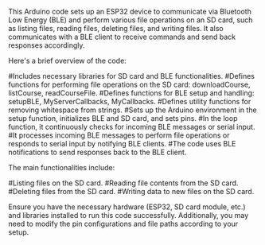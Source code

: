 This Arduino code sets up an ESP32 device to communicate via Bluetooth Low Energy (BLE) and perform various file operations on an SD card, such as listing files, reading files, deleting files, and writing files. It also communicates with a BLE client to receive commands and send back responses accordingly.

Here's a brief overview of the code:

#Includes necessary libraries for SD card and BLE functionalities.
#Defines functions for performing file operations on the SD card: downloadCourse, listCourse, readCourseFile.
#Defines functions for BLE setup and handling: setupBLE, MyServerCallbacks, MyCallbacks.
#Defines utility functions for removing whitespace from strings.
#Sets up the Arduino environment in the setup function, initializes BLE and SD card, and sets pins.
#In the loop function, it continuously checks for incoming BLE messages or serial input.
#It processes incoming BLE messages to perform file operations or responds to serial input by notifying BLE clients.
#The code uses BLE notifications to send responses back to the BLE client.

The main functionalities include:

#Listing files on the SD card.
#Reading file contents from the SD card.
#Deleting files from the SD card.
#Writing data to new files on the SD card.

Ensure you have the necessary hardware (ESP32, SD card module, etc.) and libraries installed to run this code successfully. Additionally, you may need to modify the pin configurations and file paths according to your setup.
